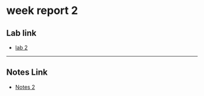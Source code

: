 # week report 2

## Lab link
* [lab 2](../../labs/lab2/lab2.md)

<hr>

## Notes Link 
* [Notes 2](../../notes/notes2/notes2.md)